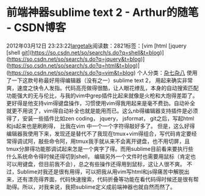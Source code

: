 # 前端神器sublime text 2 - Arthur的随笔 - CSDN博客
2012年03月12日 23:23:22[largetalk](https://me.csdn.net/largetalk)阅读数：2821标签：[vim																[html																[jquery																[shell																[git](https://so.csdn.net/so/search/s.do?q=git&t=blog)](https://so.csdn.net/so/search/s.do?q=shell&t=blog)](https://so.csdn.net/so/search/s.do?q=jquery&t=blog)](https://so.csdn.net/so/search/s.do?q=html&t=blog)](https://so.csdn.net/so/search/s.do?q=vim&t=blog)
个人分类：[杂七杂八](https://blog.csdn.net/largetalk/article/category/823511)
使用了一下这款号称最好用得编辑器（没有之一）sublime text 2， 用起来确实非常爽，速度之快令人发指。代码高亮做得很酷，让人眼花缭乱，本身的自动搜索匹配功能强大的无与伦比，与我的vim中grep插件比起来就像是火枪和大炮得差距了。更好得是他支持vim得键盘操作，习惯使用vim得我用起来是毫不费劲。自动补全就更不用说了，vim得自动补全也就是能用而已。这么nb得编辑器支持插件是必须得了，安装一些插件比如zen coding， jquery， jsformat， git之后，写起html和js起来也是刷刷得，
 比我在vim 中一个一个字符得敲好多了。
但是，这么好得编辑器我使用下来，发现还是替代不了我现在tmux+vim得组合，写代码肯定要经常得调试阿，敲些命令阿，用tmux我手就从来不会离开键盘，也不用切屏，且tmux分屏得功能那调试起来怎是一个爽字了得。而用sublime目前看来要执行些什么系统命令得时候还得切到shell， 编辑另外一个文件时也需要用鼠标（肯定也可以用键盘，但目前我不会），总之有些操作还得用到鼠标，这让人很不爽。
不过，Sublime对我还是很有用得，可以把我从用vim写html和js得痛苦中解脱出来，还有漂亮得界面，代码快速搜索，代码折叠等功能在看代码得时候还是很有帮助得。所以，对我来说，我把sublime定义成前端神器也就自然而然了。
